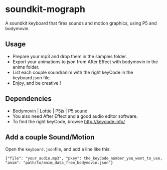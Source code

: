 # soundkit-mograph

A soundkit keyboard that fires sounds and motion graphics, using P5 and bodymovin.

## Usage

* Prepare your mp3 and drop them in the samples folder.
* Export your animations to json from After Effect with bodymovin in the anims folder.
* List each couple sound/anim with the right keyCode in the keyboard.json file.
* Enjoy, and be creative !

## Dependencies

* Bodymovin | Lottie | P5js | P5.sound
* You also need After Effect and a good audio editor software.
* To find the right keyCode, browse http://keycode.info/

## Add a couple Sound/Motion

Open the `keyboard.json`file, and add a line like this:
```
{"file": "your_audio.mp3", "pkey": the_keyCode_number_you_want_to_use, "anim": "path/to/anim_data_from_bodymovin.json"}

```
